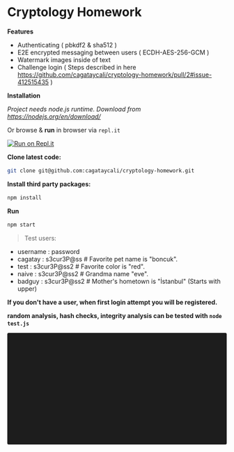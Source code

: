 
# Cryptology Homework


**Features**

* Authenticating ( pbkdf2 & sha512 )
* E2E encrypted messaging between users ( ECDH-AES-256-GCM )
* Watermark images inside of text
* Challenge login ( Steps described in here https://github.com/cagataycali/cryptology-homework/pull/2#issue-412515435 )

**Installation**


*Project needs node.js runtime. Download from https://nodejs.org/en/download/*

Or browse & **run** in browser via `repl.it`

[![Run on Repl.it](https://repl.it/badge/github/cagataycali/cryptology-homework)](https://repl.it/github/cagataycali/cryptology-homework)

**Clone latest code:**

```bash
git clone git@github.com:cagataycali/cryptology-homework.git
```

**Install third party packages:**

```bash
npm install
```

**Run**

```bash
npm start
```


> Test users:

* username : password
* cagatay : s3cur3P@ss # Favorite pet name is "boncuk".
* test : s3cur3P@ss2 # Favorite color is "red".
* naive : s3cur3P@ss2 # Grandma name "eve".
* badguy : s3cur3P@ss2 # Mother's hometown is "İstanbul" (Starts with upper)


**If you don't have a user, when first login attempt you will be registered.**

**random analysis, hash checks, integrity analysis can be tested with `node test.js`**

![Usage gif](./gif.gif "Usage gif")
